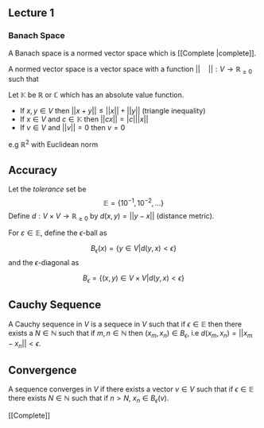 ## Lecture 1

### Banach Space

A Banach space is a normed vector space which is [[Complete |complete]].

A normed vector space is a vector space with a function $||\quad || : V \rightarrow \mathbb{R}_{\geq 0}$ such that

Let $\mathbb{K}$ be $\mathbb{R}$ or $\mathbb{C}$ which has an absolute value function.

- If $x,y \in V$ then $||x+y|| \leq ||x|| + ||y||$ (triangle inequality)
- If $x\in V$ and $c \in \mathbb{K}$ then $||cx|| = |c| ||x||$  
- If $v \in V$ and $||v|| =0$ then $v = 0$

e.g  $\mathbb{R}^2$ with Euclidean norm

## Accuracy

Let the *tolerance* set be 
$$
\mathbb{E} = \{10^{-1}, 10^{-2}, \dots \}
$$
Define $d : V \times V \rightarrow \mathbb{R}_{\geq 0}$ by $d(x,y) = || y - x ||$ (distance metric).

For $\varepsilon \in \mathbb{E}$, define the $\epsilon$-ball as 

$$
B_\epsilon (x) = \{ y \in V | d(y,x) < \epsilon \}
$$
and the $\epsilon$-diagonal as

$$
B_\epsilon = \{(x,y) \in V\times V | d(y,x) < \epsilon \}
$$
## Cauchy Sequence

A Cauchy sequence in $V$ is a sequece in $V$ such that if $\epsilon \in \mathbb{E}$ then there exists a $N \in \mathbb{N}$ such that if $m, n \in \mathbb{N}$ then $(x_m, x_n) \in B_\epsilon$, i.e $d(x_m, x_n) = ||x_m - x_n|| < \epsilon$.

## Convergence

A sequence converges in $V$ if there exists a vector $v \in V$ such that if $\epsilon \in \mathbb{E}$ there exists $N \in \mathbb{N}$ such that if $n > N$, $x_n \in B_\epsilon (v)$.

[[Complete]]

